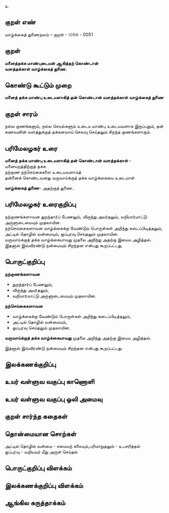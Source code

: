 உ

## குறள் எண் 

வாழ்க்கைத் துணைநலம் – குறள் - ௦௦௫௧ - 0051  

## குறள் 

**மனைத்தக்க மாண்புடையன் ஆகித்தற் கொண்டான்  
வளத்தக்காள் வாழ்க்கைத் துணை.**  

## கொண்டு கூட்டும் முறை

**மனைத் தக்க மாண்பு உடையளாகித் தன் கொண்டான் வளத்தக்காள் வாழ்க்கைத் துணை**  

## குறள் சாரம் 

நல்ல குணங்களும், நல்ல செயல்களும் உடைய மாண்பு உடையவளாக இருப்பதும், தன் கணவனின் வளத்துக்குத் தக்கனவாய் செலவு செய்தலும் சிறந்த குணங்களாகும். 

## பரிமேலழகர் உரை

**மனைத் தக்க மாண்பு உடையளாகித் தன் கொண்டான் வளத்தக்காள்** -  
மனையறத்திற்குத் தக்க  
நற்குண நற்செய்கைகளை உடையவளாய்த்  
தன்னைக் கொண்டவனது வருவாய்க்குத் தக்க வாழ்க்கையை உடையாள்  

**வாழ்க்கைத் துணை**- அதற்குத் துணை.    

## பரிமேலழகர் உரைகுறிப்பு   

நற்குணங்களாவன  துறந்தார்ப் பேணலும், விருந்து அயர்தலும், வறியார்மாட்டு அருளுடைமையும் முதலாயின.  
நற்செய்கைகளாவன வாழ்க்கைக்கு வேண்டும் பொருள்கள் அறிந்து கடைப்பிடித்தலும், அட்டில் தொழில் வன்மையும், ஒப்புரவு செய்தலும் முதலாயின.  
வருவாய்க்குத் தக்க வாழ்க்கையாவது முதலை அறிந்து அதற்கு இயைய அழித்தல்.  
இதனால் இவ்விரண்டு நன்மையும் சிறந்தன என்பது கூறப்பட்டது.

## பொருட்குறிப்பு 

**நற்குணங்களாவன**  
* துறந்தார்ப் பேணலும்,  
* விருந்து அயர்தலும்,  
* வறியார்மாட்டு அருளுடைமையும் முதலாயின. 

**நற்செய்கைகளாவன**  
* வாழ்க்கைக்கு வேண்டும் பொருள்கள் அறிந்து கடைப்பிடித்தலும்,  
* அட்டில் தொழில் வன்மையும்,  
* ஒப்புரவு செய்தலும் முதலாயின.  

**வருவாய்க்குத் தக்க வாழ்க்கையாவது** முதலை அறிந்து அதற்கு இயைய அழித்தல்.  

இதனால் இவ்விரண்டு நன்மையும் சிறந்தன என்பது கூறப்பட்டது.

## இலக்கணக்குறிப்பு  


## உயர் வள்ளுவ வகுப்பு காணொளி


## உயர் வள்ளுவ வகுப்பு ஒலி அமைவு 

 
## குறள் சார்ந்த கதைகள் 


## தொன்மையான சொற்கள்

அட்டில் தொழில் வன்மை - சமையற் கலையும்,பரிமாறுதலும் - உபசரித்தல்     
ஒப்புரவு - வறியவர் மீது அருள் செய்தல் 

## பொருட்குறிப்பு விளக்கம்


## இலக்கணக்குறிப்பு விளக்கம்


## ஆங்கில கருத்தாக்கம் 


